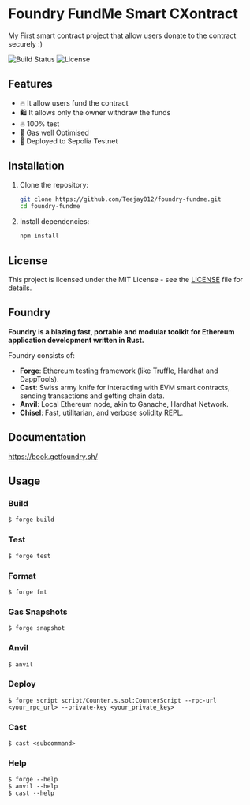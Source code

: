 # Foundry FundMe Smart CXontract
My First smart contract project that allow users donate to the  contract securely :)

![Build Status](https://img.shields.io/github/actions/workflow/status/user/repo/ci.yml)
![License](https://img.shields.io/github/license/user/repo)

## Features
- 🔥 It allow users fund the contract
- 🛍️ It allows only the owner withdraw the funds
- 🔥 100% test
- 📱 Gas well Optimised
- 🔗 Deployed to Sepolia Testnet

## Installation
1. Clone the repository:
   ```sh
   git clone https://github.com/Teejay012/foundry-fundme.git
   cd foundry-fundme

2. Install dependencies:
   ```sh
   npm install

## License
This project is licensed under the MIT License - see the [LICENSE](LICENSE) file for details.



## Foundry

**Foundry is a blazing fast, portable and modular toolkit for Ethereum application development written in Rust.**

Foundry consists of:

-   **Forge**: Ethereum testing framework (like Truffle, Hardhat and DappTools).
-   **Cast**: Swiss army knife for interacting with EVM smart contracts, sending transactions and getting chain data.
-   **Anvil**: Local Ethereum node, akin to Ganache, Hardhat Network.
-   **Chisel**: Fast, utilitarian, and verbose solidity REPL.

## Documentation

https://book.getfoundry.sh/

## Usage

### Build

```shell
$ forge build
```

### Test

```shell
$ forge test
```

### Format

```shell
$ forge fmt
```

### Gas Snapshots

```shell
$ forge snapshot
```

### Anvil

```shell
$ anvil
```

### Deploy

```shell
$ forge script script/Counter.s.sol:CounterScript --rpc-url <your_rpc_url> --private-key <your_private_key>
```

### Cast

```shell
$ cast <subcommand>
```

### Help

```shell
$ forge --help
$ anvil --help
$ cast --help
```
